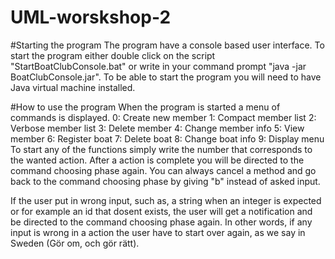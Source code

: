 # UML-worskshop-2

#Starting the program
The program have a console based user interface. To start the program either double click on the script "StartBoatClubConsole.bat" or write in your command prompt "java -jar BoatClubConsole.jar". To be able to start the program you will need to have Java virtual machine installed.

#How to use the program
When the program is started a menu of commands is displayed. 
  0: Create new member
  1: Compact member list
  2: Verbose member list
  3: Delete member
  4: Change member info
  5: View member
  6: Register boat
  7: Delete boat
  8: Change boat info
  9: Display menu
To start any of the functions simply write the number that corresponds to the wanted action. After a action is complete you will be directed to the command choosing phase again.
You can always cancel a method and go back to the command choosing phase by giving "b" instead of asked input.

If the user put in wrong input, such as, a string when an integer is expected or for example an id that dosent exists, the user will get a notification and be directed to the command choosing phase again. In other words, if any input is wrong in a action the user have to start over again, as we say in Sweden (Gör om, och gör rätt).